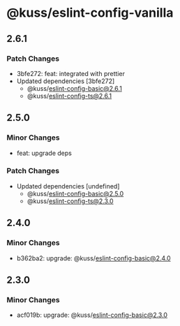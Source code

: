 # @kuss/eslint-config-vanilla

## 2.6.1

### Patch Changes

- 3bfe272: feat: integrated with prettier
- Updated dependencies [3bfe272]
  - @kuss/eslint-config-basic@2.6.1
  - @kuss/eslint-config-ts@2.6.1

## 2.5.0

### Minor Changes

- feat: upgrade deps

### Patch Changes

- Updated dependencies [undefined]
  - @kuss/eslint-config-basic@2.5.0
  - @kuss/eslint-config-ts@2.3.0

## 2.4.0

### Minor Changes

- b362ba2: upgrade: @kuss/eslint-config-basic@2.4.0

## 2.3.0

### Minor Changes

- acf019b: upgrade: @kuss/eslint-config-basic@2.3.0
